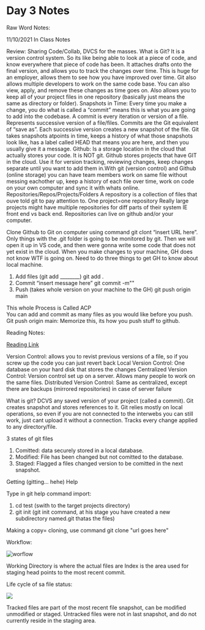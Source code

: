# Day 3 Notes


Raw Word Notes: 

11/10/2021 In Class Notes

Review: 
Sharing Code/Collab, DVCS for the masses. 
What is Git? It is a version control system. So its like being able to look at a piece of code, and know everywhere that piece of code has been. It attaches drafts onto the final version, and allows you to track the changes over time. This is huge for an employer, allows them to see how you have improved over time. Git also allows multiple developers to work on the same code base. You can also view, apply, and remove these changes as time goes on. Also allows you to keep all of your project files in one repository (basically just means the same as directory or folder). 
Snapshots in Time: Every time you make a change, you do what is called a “commit” means this is what you are going to add into the codebase. A commit is every iteration or version of a file. Represents successive version of a file/files. Commits are the Git equivalent of “save as”. Each successive version creates a new snapshot of the file. Git takes snapshots atpoints in time, keeps a history of what those snapshots look like, has a label called HEAD that means you are here, and then you usually give it a message. 
Github: Is a storage location in the cloud that actually stores your code. It is NOT git. Github stores projects that have GIT in the cloud. Use it for version tracking, reviewing changes, keep changes separate until you want to add them in.With git (version control) and Github (online storage) you can have team members work on same file without messing eachother up, keep a history of each file over time, work on code on your own computer and sync it with whats online. 
Repositories/Repos/Projects/Folders
	A repository is a collection of files that ouve told git to pay attention to. One project=one repository
Really large projects might have multiple repositories for diff parts of their system IE front end vs back end. Repositories can live on github and/or your computer. 

Clone Github to Git on computer using command git clont “insert URL here”. Only things with the .git folder is going to be monitored by git. Then we will open it up in VS code, and then were gonna write some code that does not yet exist in the cloud. When you make changes to your machine, GH does not know WTF is going on. Need to do three things to get GH to know about local machine. 
1.	Add files (git add ________) git add . 
2.	Commit “insert message here” git commit -m""
3.	Push (takes whole version on your machine to the GH) git push origin main 

This whole Process is Called ACP	
You can add and commit as many files as you would like before you push. 
Git push origin main: Memorize this, its how you push stuff to github. 

Reading Notes: 

[Reading Link](https://blog.udemy.com/git-tutorial-a-comprehensive-guide/#1) 

Version Control: allows you to revist previous versions of a file, so if you screw up the code you can just revert back
Local Version Control: One database on your hard disk that stores the changes
Centralized Version Control: Version control set up on a server. Allows many people to work on the same files. 
Distributed Version Control: Same as centralized, except there are backups (mirrored repositories) in case of server failure

What is git? DCVS
any saved version of your project (called a commit). Git creates snapshot and stores references to it. Git relies mostly on local operations, so even if you are not connected to the interwebs you can still work, just cant upload it without a connection. Tracks every change applied to any directory/file. 

3 states of git files 
1. Comitted: data securely stored in a local database.
2. Modified: File has been changed but not comitted to the database. 
3. Staged: Flagged a files changed version to be comitted in the next snapshot. 
 
 Getting (gitting... hehe) Help

Type in git help command
import: 
1. cd test (swith to the target projects directory)
2. git init (git init command, at his stage you have created a new subdirectory named.git thatas the files)

Making a copy= cloning, use command git clone "url goes here"

Workflow: 

![worflow](https://blog.udemy.com/wp-content/uploads/2015/08/image036.png)

Working Directory is where the actual files are 
Index is the area used for staging
head points to the most recent commit. 

Life cycle of sa file status: 

![](https://blog.udemy.com/wp-content/uploads/2015/08/image006.png)

Tracked files are part of the most recent file snapshot, can be modified unmodified or staged.
Untracked files were not in last snapshot, and do not currently reside in the staging area.  